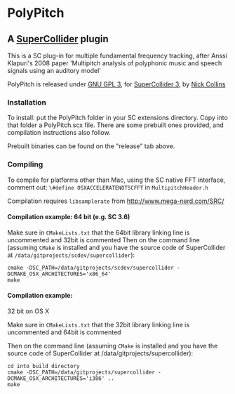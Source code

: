 # PolyPitch

## A [SuperCollider](https://supercollider.github.io/) plugin

This is a SC plug-in for multiple fundamental frequency tracking, after Anssi Klapuri\'s 2008 paper \'Multipitch analysis of polyphonic music and speech signals using an auditory model\'


PolyPitch is released under [GNU GPL 3](sources/COPYING), for [SuperCollider 3](https://supercollider.github.io/), by [Nick Collins](https://composerprogrammer.com/index.html)


### Installation

To install: put the PolyPitch folder in your SC extensions directory. Copy into that folder a PolyPitch.scx file. There are some prebuilt ones provided, and compilation instructions also follow. 

Prebuilt binaries can be found on the "release" tab above.

### Compiling

To compile for platforms other than Mac, using the SC native FFT interface, comment out:
`\#define OSXACCELERATENOTSCFFT`
in `MultipitchHeader.h`

Compilation requires `libsamplerate` from http://www.mega-nerd.com/SRC/

#### Compilation example: 64 bit \(e.g. SC 3.6\)

Make sure in `CMakeLists.txt` that the 64bit library linking line is uncommented and 32bit is commented
Then on the command line \(assuming `CMake` is installed and you have the source code of SuperCollider at `/data/gitprojects/scdev/supercollider`\):
```
cmake -DSC_PATH=/data/gitprojects/scdev/supercollider -DCMAKE_OSX_ARCHITECTURES='x86_64'
make
```

#### Compilation example: 

32 bit on OS X

Make sure in `CMakeLists.txt` that the 32bit library linking line is uncommented and 64bit is commented

Then on the command line \(assuming `CMake` is installed and you have the source code of SuperCollider at /data/gitprojects/supercollider\):
```
cd into build directory
cmake -DSC_PATH=/data/gitprojects/supercollider -DCMAKE_OSX_ARCHITECTURES='i386' ..
make
```
 
